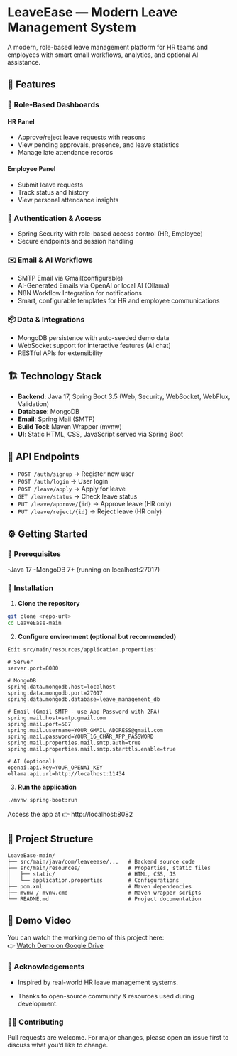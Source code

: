 # LeaveEase — Modern Leave Management System

A modern, role-based leave management platform for HR teams and employees with smart email workflows, analytics, and optional AI assistance.

## 🚀 Features

### 👤 Role-Based Dashboards

#### HR Panel
- Approve/reject leave requests with reasons
- View pending approvals, presence, and leave statistics
- Manage late attendance records

#### Employee Panel
- Submit leave requests
- Track status and history
- View personal attendance insights

### 🔐 Authentication & Access
- Spring Security with role-based access control (HR, Employee)
- Secure endpoints and session handling
  
### ✉️ Email & AI Workflows
- SMTP Email via Gmail(configurable)
- AI-Generated Emails via OpenAI or local AI (Ollama)
- N8N Workflow Integration for notifications
- Smart, configurable templates for HR and employee communications

### 📦 Data & Integrations
- MongoDB persistence with auto-seeded demo data
- WebSocket support for interactive features (AI chat)
- RESTful APIs for extensibility

## 🏗️ Technology Stack

- **Backend**: Java 17, Spring Boot 3.5 (Web, Security, WebSocket, WebFlux, Validation)
- **Database**: MongoDB
- **Email**: Spring Mail (SMTP)
- **Build Tool**: Maven Wrapper (mvnw)
- **UI**: Static HTML, CSS, JavaScript served via Spring Boot
  
## 📡 API Endpoints  
- `POST /auth/signup` → Register new user  
- `POST /auth/login` → User login  
- `POST /leave/apply` → Apply for leave  
- `GET /leave/status` → Check leave status  
- `PUT /leave/approve/{id}` → Approve leave (HR only)  
- `PUT /leave/reject/{id}` → Reject leave (HR only)  
## ⚙️ Getting Started

### 🔹 Prerequisites

-Java 17
-MongoDB 7+ 
(running on localhost:27017)

### 🔹 Installation

1. **Clone the repository**
```bash
git clone <repo-url>
cd LeaveEase-main
```

2. **Configure environment (optional but recommended)**
```
Edit src/main/resources/application.properties:

# Server
server.port=8080

# MongoDB
spring.data.mongodb.host=localhost
spring.data.mongodb.port=27017
spring.data.mongodb.database=leave_management_db

# Email (Gmail SMTP - use App Password with 2FA)
spring.mail.host=smtp.gmail.com
spring.mail.port=587
spring.mail.username=YOUR_GMAIL_ADDRESS@gmail.com
spring.mail.password=YOUR_16_CHAR_APP_PASSWORD
spring.mail.properties.mail.smtp.auth=true
spring.mail.properties.mail.smtp.starttls.enable=true

# AI (optional)
openai.api.key=YOUR_OPENAI_KEY
ollama.api.url=http://localhost:11434

```
3. **Run the application**
```bash
./mvnw spring-boot:run

```
Access the app at 👉 http://localhost:8082

## 📂 Project Structure
```
LeaveEase-main/
├── src/main/java/com/leaveease/...   # Backend source code
├── src/main/resources/               # Properties, static files
│   ├── static/                       # HTML, CSS, JS
│   └── application.properties        # Configurations
├── pom.xml                           # Maven dependencies
├── mvnw / mvnw.cmd                   # Maven wrapper scripts
└── README.md                         # Project documentation
```
## 🎥 Demo Video
You can watch the working demo of this project here:  
👉 [Watch Demo on Google Drive](https://drive.google.com/file/d/1oXXMrHchS-BvEpSVY74Gfh16BnnbtRTD/view?usp=sharing)

### 🙌 Acknowledgements

- Inspired by real-world HR leave management systems.

- Thanks to open-source community & resources used during development.
  
### 🧑‍💻 Contributing

Pull requests are welcome. For major changes, please open an issue first to discuss what you’d like to change.

